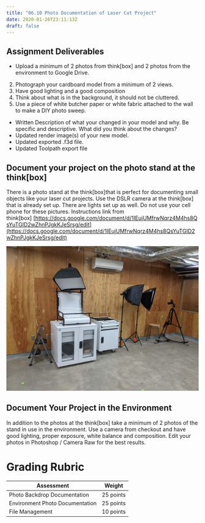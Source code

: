 ```yaml
---
title: "06.10 Photo Documentation of Laser Cut Project"
date: 2020-01-26T23:11:13Z
draft: false
---
```


## Assignment Deliverables

- Upload a minimum of 2 photos from think[box] and 2 photos from the environment to Google Drive.

2. Photograph your cardboard model from a minimum of 2 views.
3. Have good lighting and a good composition
4. Think about what is in the background, it should not be cluttered.
5. Use a piece of white butcher paper or white fabric attached to the wall to make a DIY photo sweep.

- Written Description of what your changed in your model and why. Be specific and descriptive. What did you think about the changes?
- Updated render image(s) of your new model.
- Updated exported .f3d file.
- Updated Toolpath export file

## Document your project on the photo stand at the think[box]

There is a photo stand at the think[box]that is perfect for documenting small objects like your laser cut projects. Use the DSLR camera at the think[box] that is already set up. There are lights set up as well. Do not use your cell phone for these pictures. Instructions link from think[box] [https://docs.google.com/document/d/1IEujUMfrwNqrz4M4hs8QsYuTGID2wZhnPJgkKJeSrsg/edit](https://docs.google.com/document/d/1IEujUMfrwNqrz4M4hs8QsYuTGID2wZhnPJgkKJeSrsg/edit)

![thinkbox photo stand](2021-thinkbox-photo-stand.jpg)

## Document Your Project in the Environment

In addition to the photos at the think[box] take a minimum of 2 photos of the stand in use in the environment. Use a camera from checkout and have good lighting, proper exposure, white balance and composition. Edit your photos in Photoshop / Camera Raw for the best results.

# Grading Rubric

<div class="responsive-table-markdown">

| Assessment                      | Weight    |
| ------------------------------- | --------- |
| Photo Backdrop Documentation    | 25 points |
| Environment Photo Documentation | 25 points |
| File Management                 | 10 points |

</div>
